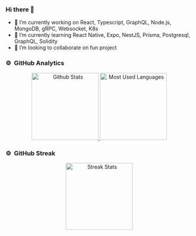 ### Hi there 👋

- 🔭 I’m currently working on React, Typescript, GraphQL, Node.js, MongoDB, gRPC, Websocket, K8s
- 🌱 I’m currently learning React Native, Expo, NestJS, Prisma, Postgresql, GraphQL, Solidity
- 👯 I’m looking to collaborate on fun project

### ⚙️ &nbsp;GitHub Analytics

<p align="center">
  <a href="https://github.com/arnaud-zg">
    <img alt="Github Stats" height="180em" src="https://github-readme-stats.vercel.app/api?username=arnaud-zg&show_icons=true&include_all_commits=true&count_private=true&cache_seconds=86400&theme=gotham" />
    <img alt="Most Used Languages" height="180em" src="https://github-readme-stats.vercel.app/api/top-langs/?username=arnaud-zg&cache_seconds=86400&layout=compact&theme=gotham" />
  </a>
</p>

### ⚙️ &nbsp;GitHub Streak

<p align="center">
  <a href="https://github.com/arnaud-zg">
    <img alt="Streak Stats" height="180em" src="http://github-readme-streak-stats.herokuapp.com/?user=arnaud-zg&theme=tokyonight_duo&date_format=j%20M%5B%20Y%5D" />
</p>

<!--
- 🤔 I’m looking for help with ... 
- 💬 Ask me about ...
- 📫 How to reach me: ...
- 😄 Pronouns: ...
- ⚡ Fun fact: ...
-->
